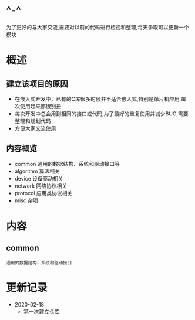 # ^-^
  为了更好的与大家交流,需要对以前的代码进行检视和整理,每天争取可以更新一个模块
  
# 概述
## 建立该项目的原因
 - 在嵌入式开发中，已有的C库很多时候并不适合嵌入式,特别是单片机应用,每次使用起来都很别扭
 - 每次开发中总会用到相同的接口或代码,为了最好的重复使用并减少BUG,需要整理和规划代码
 - 方便大家交流使用
 ## 内容概览
 
 -  common 通用的数据结构、系统和驱动接口等
 -  algorithm 算法相关
 -  device 设备驱动相关
 -  network 网络协议相关
 -  protocol 应用类协议相关
 -  misc 杂项
 
 # 内容
 ## common
 	通用的数据结构、系统和驱动接口
  
# 更新记录

- 2020-02-18 
  - 第一次建立仓库
